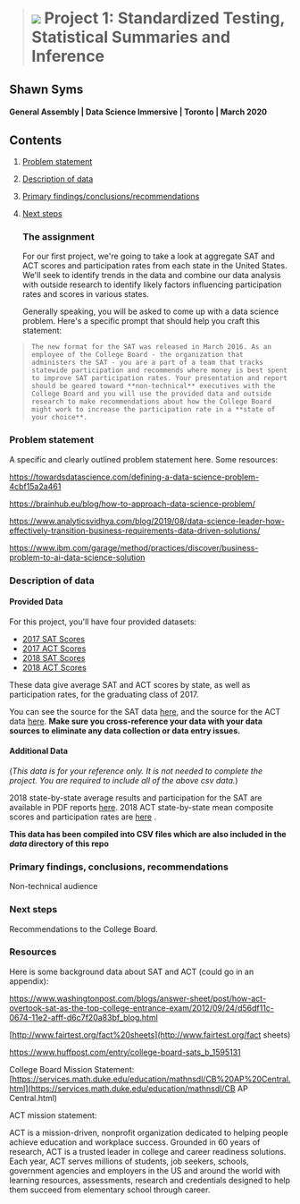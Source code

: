 > # ![](https://ga-dash.s3.amazonaws.com/production/assets/logo-9f88ae6c9c3871690e33280fcf557f33.png) Project 1: Standardized Testing, Statistical Summaries and Inference
>

## Shawn Syms

#### General Assembly | Data Science Immersive | Toronto | March 2020

## Contents

1. [Problem statement](https://git.generalassemb.ly/artcyw/capstone_project#Problem-statement)

2. [Description of data](https://git.generalassemb.ly/artcyw/capstone_project#Description-of-data)

3. [Primary findings/conclusions/recommendations](https://git.generalassemb.ly/artcyw/capstone_project#Primary-findings,-conclusions,-recommendations)

4. [Next steps](https://git.generalassemb.ly/artcyw/capstone_project#Next-steps)

   ### The assignment

   For our first project, we're going to take a look at aggregate SAT and ACT scores and participation rates from each state in the United States. We'll seek to identify trends in the data and combine our data analysis with outside research to identify likely factors influencing participation rates and scores in various states.

   Generally speaking, you will be asked to come up with a data science problem. Here's a specific prompt that should help you craft this statement:

> ```
> The new format for the SAT was released in March 2016. As an employee of the College Board - the organization that administers the SAT - you are a part of a team that tracks statewide participation and recommends where money is best spent to improve SAT participation rates. Your presentation and report should be geared toward **non-technical** executives with the College Board and you will use the provided data and outside research to make recommendations about how the College Board might work to increase the participation rate in a **state of your choice**.
> ```
>
> 

### Problem statement

A specific and clearly outlined problem statement here. Some resources: 

https://towardsdatascience.com/defining-a-data-science-problem-4cbf15a2a461

https://brainhub.eu/blog/how-to-approach-data-science-problem/

https://www.analyticsvidhya.com/blog/2019/08/data-science-leader-how-effectively-transition-business-requirements-data-driven-solutions/

https://www.ibm.com/garage/method/practices/discover/business-problem-to-ai-data-science-solution



### Description of data

#### Provided Data

For this project, you'll have four provided datasets:

- [2017 SAT Scores](./data/sat_2017.csv)
- [2017 ACT Scores](./data/act_2017.csv)
- [2018 SAT Scores](./data/sat_2018.csv)
- [2018 ACT Scores](./data/act_2018.csv)

These data give average SAT and ACT scores by state, as well as participation rates, for the graduating class of 2017.

You can see the source for the SAT data [here](https://blog.collegevine.com/here-are-the-average-sat-scores-by-state/), and the source for the ACT data [here](https://blog.prepscholar.com/act-scores-by-state-averages-highs-and-lows). **Make sure you cross-reference your data with your data sources to eliminate any data collection or data entry issues.**

#### Additional Data

(_This data is for your reference only. It is not needed to complete the project. You are required to include all of the above csv data._)

2018 state-by-state average results and participation for the SAT are available in PDF reports [here](https://reports.collegeboard.org/sat-suite-program-results/state-results). 2018 ACT state-by-state mean composite scores and participation rates are [here](http://www.act.org/content/dam/act/unsecured/documents/cccr2018/Average-Scores-by-State.pdf) .

**This data has been compiled into CSV files which are also included in the *data* directory of this repo**

### Primary findings, conclusions, recommendations

Non-technical audience

### Next steps

Recommendations to the College Board.

### Resources

Here is some background data about SAT and ACT (could go in an appendix):

https://www.washingtonpost.com/blogs/answer-sheet/post/how-act-overtook-sat-as-the-top-college-entrance-exam/2012/09/24/d56df11c-0674-11e2-afff-d6c7f20a83bf_blog.html

[http://www.fairtest.org/fact%20sheets](http://www.fairtest.org/fact sheets)

https://www.huffpost.com/entry/college-board-sats_b_1595131

College Board Mission Statement: [https://services.math.duke.edu/education/mathnsdl/CB%20AP%20Central.html](https://services.math.duke.edu/education/mathnsdl/CB AP Central.html)

ACT mission statement:

ACT is a mission-driven, nonprofit organization dedicated to helping people achieve education and workplace success. Grounded in 60 years of research, ACT is a trusted leader in college and career readiness solutions. Each year, ACT serves millions of students, job seekers, schools, government agencies and employers in the US and around the world with learning resources, assessments, research and credentials designed to help them succeed from elementary school through career.